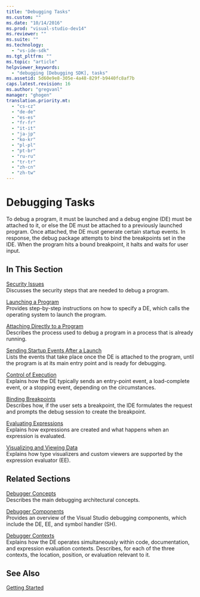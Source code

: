 ```yaml
---
title: "Debugging Tasks"
ms.custom: ""
ms.date: "10/14/2016"
ms.prod: "visual-studio-dev14"
ms.reviewer: ""
ms.suite: ""
ms.technology: 
  - "vs-ide-sdk"
ms.tgt_pltfrm: ""
ms.topic: "article"
helpviewer_keywords: 
  - "debugging [Debugging SDK], tasks"
ms.assetid: 5d60e9e8-305e-4a48-829f-b9440fc8af7b
caps.latest.revision: 16
ms.author: "gregvanl"
manager: "ghogen"
translation.priority.mt: 
  - "cs-cz"
  - "de-de"
  - "es-es"
  - "fr-fr"
  - "it-it"
  - "ja-jp"
  - "ko-kr"
  - "pl-pl"
  - "pt-br"
  - "ru-ru"
  - "tr-tr"
  - "zh-cn"
  - "zh-tw"
---
```

# Debugging Tasks
To debug a program, it must be launched and a debug engine (DE) must be attached to it, or else the DE must be attached to a previously launched program. Once attached, the DE must generate certain startup events. In response, the debug package attempts to bind the breakpoints set in the IDE. When the program hits a bound breakpoint, it halts and waits for user input.  
  
## In This Section  
 [Security Issues](../extensibility/security-issues.md)  
 Discusses the security steps that are needed to debug a program.  
  
 [Launching a Program](../extensibility/launching-a-program.md)  
 Provides step-by-step instructions on how to specify a DE, which calls the operating system to launch the program.  
  
 [Attaching Directly to a Program](../extensibility/attaching-directly-to-a-program.md)  
 Describes the process used to debug a program in a process that is already running.  
  
 [Sending Startup Events After a Launch](../extensibility/sending-startup-events-after-a-launch.md)  
 Lists the events that take place once the DE is attached to the program, until the program is at its main entry point and is ready for debugging.  
  
 [Control of Execution](../extensibility/control-of-execution.md)  
 Explains how the DE typically sends an entry-point event, a load-complete event, or a stopping event, depending on the circumstances.  
  
 [Binding Breakpoints](../extensibility/binding-breakpoints.md)  
 Describes how, if the user sets a breakpoint, the IDE formulates the request and prompts the debug session to create the breakpoint.  
  
 [Evaluating Expressions](../extensibility/evaluating-expressions.md)  
 Explains how expressions are created and what happens when an expression is evaluated.  
  
 [Visualizing and Viewing Data](../extensibility/visualizing-and-viewing-data.md)  
 Explains how type visualizers and custom viewers are supported by the expression evaluator (EE).  
  
## Related Sections  
 [Debugger Concepts](../extensibility/debugger-concepts.md)  
 Describes the main debugging architectural concepts.  
  
 [Debugger Components](../extensibility/debugger-components.md)  
 Provides an overview of the Visual Studio debugging components, which include the DE, EE, and symbol handler (SH).  
  
 [Debugger Contexts](../extensibility/debugger-contexts.md)  
 Explains how the DE operates simultaneously within code, documentation, and expression evaluation contexts. Describes, for each of the three contexts, the location, position, or evaluation relevant to it.  
  
## See Also  
 [Getting Started](../extensibility/getting-started-with-debugger-extensibility.md)